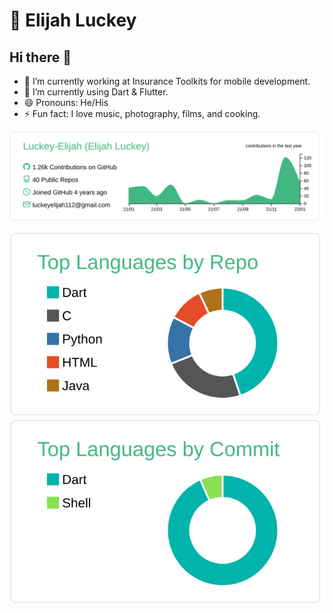 # 🧭 Elijah Luckey

## Hi there 👋

- 🔭 I’m currently working at Insurance Toolkits for mobile development.
- 🌱 I’m currently using Dart & Flutter.
- 😄 Pronouns: He/His
- ⚡ Fun fact: I love music, photography, films, and cooking.

![Summary card](https://raw.githubusercontent.com/Luckey-Elijah/Luckey-Elijah/master/profile-summary-card-output/vue/0-profile-details.svg)

![Summary card](https://raw.githubusercontent.com/Luckey-Elijah/Luckey-Elijah/master/profile-summary-card-output/vue/1-repos-per-language.svg) ![Summary card](https://raw.githubusercontent.com/Luckey-Elijah/Luckey-Elijah/master/profile-summary-card-output/vue/2-most-commit-language.svg)
